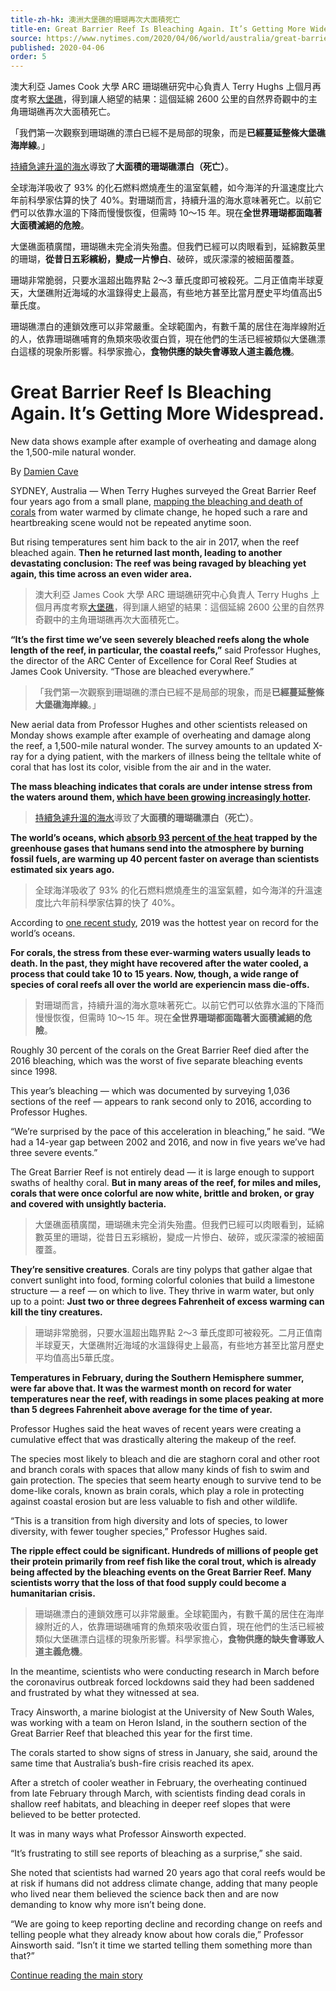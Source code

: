 ```yaml
---
title-zh-hk: 澳洲大堡礁的珊瑚再次大面積死亡
title-en: Great Barrier Reef Is Bleaching Again. It’s Getting More Widespread
source: https://www.nytimes.com/2020/04/06/world/australia/great-barrier-reefs-bleaching-dying.html
published: 2020-04-06
order: 5
---
```

澳大利亞 James Cook 大學 ARC 珊瑚礁研究中心負責人 Terry Hughs 上個月再度考察[大堡礁](https://zh.wikipedia.org/wiki/大堡礁)，得到讓人絕望的結果：這個延綿 2600 公里的自然界奇觀中的主角珊瑚礁再次大面積死亡。

「我們第一次觀察到珊瑚礁的漂白已經不是局部的現象，而是**已經蔓延整條大堡礁海岸線**。」

[持續急遽升溫的海水](https://www.nytimes.com/2019/01/10/climate/ocean-warming-climate-change.html)導致了**大面積的珊瑚礁漂白（死亡）**。

全球海洋吸收了 93% 的化石燃料燃燒產生的溫室氣體，如今海洋的升溫速度比六年前科學家估算的快了 40%。對珊瑚而言，持續升溫的海水意味著死亡。以前它們可以依靠水溫的下降而慢慢恢復，但需時 10～15 年。現在**全世界珊瑚都面臨著大面積滅絕的危險**。

大堡礁面積廣闊，珊瑚礁未完全消失殆盡。但我們已經可以肉眼看到，延綿數英里的珊瑚，**從昔日五彩繽紛，變成一片慘白**、破碎，或灰濛濛的被細菌覆蓋。

珊瑚非常脆弱，只要水溫超出臨界點 2～3 華氏度即可被殺死。二月正值南半球夏天，大堡礁附近海域的水溫錄得史上最高，有些地方甚至比當月歷史平均值高出5華氏度。

珊瑚礁漂白的連鎖效應可以非常嚴重。全球範圍內，有數千萬的居住在海岸線附近的人，依靠珊瑚礁哺育的魚類來吸收蛋白質，現在他們的生活已經被類似大堡礁漂白這樣的現象所影響。科學家擔心，**食物供應的缺失會導致人道主義危機**。
<!-- end -->
# Great Barrier Reef Is Bleaching Again. It’s Getting More Widespread.

New data shows example after example of overheating and damage along the 1,500-mile natural wonder.

By [Damien Cave](https://www.nytimes.com/by/damien-cave)

SYDNEY, Australia — When Terry Hughes surveyed the Great Barrier Reef four years ago from a small plane, [mapping the bleaching and death of corals](https://www.nytimes.com/2017/03/15/science/great-barrier-reef-coral-climate-change-dieoff.html) from water warmed by climate change, he hoped such a rare and heartbreaking scene would not be repeated anytime soon.

But rising temperatures sent him back to the air in 2017, when the reef bleached again. <strong>Then he returned last month, leading to another devastating conclusion: The reef was being ravaged by bleaching yet again, this time across an even wider area.</strong>

> 澳大利亞 James Cook 大學 ARC 珊瑚礁研究中心負責人 Terry Hughs 上個月再度考察[大堡礁](https://zh.wikipedia.org/wiki/大堡礁)，得到讓人絕望的結果：這個延綿 2600 公里的自然界奇觀中的主角珊瑚礁再次大面積死亡。

<strong>“It’s the first time we’ve seen severely bleached reefs along **the whole length of the reef**, in particular, the coastal reefs,”</strong> said Professor Hughes, the director of the ARC Center of Excellence for Coral Reef Studies at James Cook University. “Those are bleached everywhere.”

> 「我們第一次觀察到珊瑚礁的漂白已經不是局部的現象，而是**已經蔓延整條大堡礁海岸線**。」

New aerial data from Professor Hughes and other scientists released on Monday shows example after example of overheating and damage along the reef, a 1,500-mile natural wonder. The survey amounts to an updated X-ray for a dying patient, with the markers of illness being the telltale white of coral that has lost its color, visible from the air and in the water.

<strong>The mass bleaching indicates that corals are under intense stress from the **waters** around them, [which have been **growing increasingly hotter**](https://www.nytimes.com/2019/01/10/climate/ocean-warming-climate-change.html).</strong>

> [持續急遽升溫的海水](https://www.nytimes.com/2019/01/10/climate/ocean-warming-climate-change.html)導致了**大面積的珊瑚礁漂白（死亡）**。

<strong>The world’s oceans, which [absorb 93 percent of the heat](https://www.nytimes.com/interactive/2016/09/12/science/earth/ocean-warming-climate-change.html) trapped by the greenhouse gases that humans send into the atmosphere by burning fossil fuels, are **warming up 40 percent faster** on average than scientists estimated six years ago.</strong>

> 全球海洋吸收了 93% 的化石燃料燃燒產生的溫室氣體，如今海洋的升溫速度比六年前科學家估算的快了 40%。

According to [one recent study](https://www.nytimes.com/2020/01/13/climate/ocean-temperatures-climate-change.html), 2019 was the hottest year on record for the world’s oceans.

<strong>For corals, the stress from these **ever-warming waters usually leads to death**. In the past, they might have recovered after the water cooled, a process that could take 10 to 15 years. Now, though, **a wide range of species of coral reefs all over the world are experiencin mass die-offs.**</strong>

> 對珊瑚而言，持續升溫的海水意味著死亡。以前它們可以依靠水溫的下降而慢慢恢復，但需時 10～15 年。現在**全世界珊瑚都面臨著大面積滅絕的危險**。

Roughly 30 percent of the corals on the Great Barrier Reef died after the 2016 bleaching, which was the worst of five separate bleaching events since 1998.

This year’s bleaching — which was documented by surveying 1,036 sections of the reef — appears to rank second only to 2016, according to Professor Hughes.

“We’re surprised by the pace of this acceleration in bleaching,” he said. “We had a 14-year gap between 2002 and 2016, and now in five years we’ve had three severe events.”

The Great Barrier Reef is not entirely dead — it is large enough to support swaths of healthy coral. <strong>But in many areas of the reef, for miles and miles, **corals that were once colorful are now white, brittle and broken**, or gray and covered with unsightly bacteria.</strong>

> 大堡礁面積廣闊，珊瑚礁未完全消失殆盡。但我們已經可以肉眼看到，延綿數英里的珊瑚，從昔日五彩繽紛，變成一片慘白、破碎，或灰濛濛的被細菌覆蓋。

<strong>They’re sensitive creatures</strong>. Corals are tiny polyps that gather algae that convert sunlight into food, forming colorful colonies that build a limestone structure — a reef — on which to live. They thrive in warm water, but only up to a point: <strong>Just two or three degrees Fahrenheit of excess warming can kill the tiny creatures.</strong>

> 珊瑚非常脆弱，只要水溫超出臨界點 2～3 華氏度即可被殺死。二月正值南半球夏天，大堡礁附近海域的水溫錄得史上最高，有些地方甚至比當月歷史平均值高出5華氏度。

<strong>Temperatures in February, during the Southern Hemisphere summer, were far above that. It was **the warmest month on record** for water temperatures near the reef, with readings in some places peaking at more than 5 degrees Fahrenheit above average for the time of year.</strong>

Professor Hughes said the heat waves of recent years were creating a cumulative effect that was drastically altering the makeup of the reef.

The species most likely to bleach and die are staghorn coral and other root and branch corals with spaces that allow many kinds of fish to swim and gain protection. The species that seem hearty enough to survive tend to be dome-like corals, known as brain corals, which play a role in protecting against coastal erosion but are less valuable to fish and other wildlife.

“This is a transition from high diversity and lots of species, to lower diversity, with fewer tougher species,” Professor Hughes said.

<strong>The ripple effect could be significant. Hundreds of millions of people get their protein primarily from reef fish like the coral trout, which is already being affected by the bleaching events on the Great Barrier Reef. Many scientists worry that the loss of that food supply could become a **humanitarian crisis**.</strong>

> 珊瑚礁漂白的連鎖效應可以非常嚴重。全球範圍內，有數千萬的居住在海岸線附近的人，依靠珊瑚礁哺育的魚類來吸收蛋白質，現在他們的生活已經被類似大堡礁漂白這樣的現象所影響。科學家擔心，**食物供應的缺失會導致人道主義危機**。

In the meantime, scientists who were conducting research in March before the coronavirus outbreak forced lockdowns said they had been saddened and frustrated by what they witnessed at sea.

Tracy Ainsworth, a marine biologist at the University of New South Wales, was working with a team on Heron Island, in the southern section of the Great Barrier Reef that bleached this year for the first time.

The corals started to show signs of stress in January, she said, around the same time that Australia’s bush-fire crisis reached its apex.

After a stretch of cooler weather in February, the overheating continued from late February through March, with scientists finding dead corals in shallow reef habitats, and bleaching in deeper reef slopes that were believed to be better protected.

It was in many ways what Professor Ainsworth expected.

“It’s frustrating to still see reports of bleaching as a surprise,” she said.

She noted that scientists had warned 20 years ago that coral reefs would be at risk if humans did not address climate change, adding that many people who lived near them believed the science back then and are now demanding to know why more isn’t being done.

“We are going to keep reporting decline and recording change on reefs and telling people what they already know about how corals die,” Professor Ainsworth said. “Isn’t it time we started telling them something more than that?”

[Continue reading the main story](https://www.nytimes.com/2020/04/06/world/australia/great-barrier-reefs-bleaching-dying.html#after-bottom)